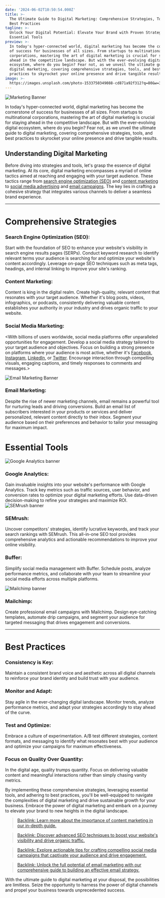 ```yaml
---
date: '2024-06-02T10:50:54.000Z'
title: >-
  The Ultimate Guide to Digital Marketing: Comprehensive Strategies, Tools, and
  Best Practices
tagline: >-
  Unlock Your Digital Potential: Elevate Your Brand with Proven Strategies and
  Essential Tools
preview: >-
  In today's hyper-connected world, digital marketing has become the cornerstone
  of success for businesses of all sizes. From startups to multinational
  corporations, mastering the art of digital marketing is crucial for staying
  ahead in the competitive landscape. But with the ever-evolving digital
  ecosystem, where do you begin? Fear not, as we unveil the ultimate guide to
  digital marketing, covering comprehensive strategies, tools, and best
  practices to skyrocket your online presence and drive tangible results.
image: >-
  https://images.unsplash.com/photo-1533750349088-cd871a92f312?q=80&w=3540&auto=format&fit=crop&ixlib=rb-4.0.3&ixid=M3wxMjA3fDB8MHxwaG90by1wYWdlfHx8fGVufDB8fHx8fA%3D%3D
---
```


![Marketing Banner](https://images.unsplash.com/photo-1611926653458-09294b3142bf?q=80&w=3540&auto=format&fit=crop&ixlib=rb-4.0.3&ixid=M3wxMjA3fDB8MHxwaG90by1wYWdlfHx8fGVufDB8fHx8fA%3D%3D)

In today's hyper-connected world, digital marketing has become the cornerstone of success for businesses of all sizes. From startups to multinational corporations, mastering the art of digital marketing is crucial for staying ahead in the competitive landscape. But with the ever-evolving digital ecosystem, where do you begin? Fear not, as we unveil the ultimate guide to digital marketing, covering comprehensive strategies, tools, and best practices to skyrocket your online presence and drive tangible results.

## Understanding Digital Marketing
Before diving into strategies and tools, let's grasp the essence of digital marketing. At its core, digital marketing encompasses a myriad of online tactics aimed at reaching and engaging with your target audience. These tactics range from [search engine optimization (SEO)](https://www.example.com/seo) and [content marketing](https://www.example.com/content-marketing) to [social media advertising](https://www.example.com/social-media-marketing) and [email campaigns](https://www.example.com/email-marketing). The key lies in crafting a cohesive strategy that integrates various channels to deliver a seamless brand experience.
___
# Comprehensive Strategies
### Search Engine Optimization (SEO): 
Start with the foundation of SEO to enhance your website's visibility in search engine results pages (SERPs). Conduct keyword research to identify relevant terms your audience is searching for and optimize your website's content accordingly. Leverage on-page SEO techniques such as meta tags, headings, and internal linking to improve your site's ranking.

### Content Marketing: 
Content is king in the digital realm. Create high-quality, relevant content that resonates with your target audience. Whether it's blog posts, videos, infographics, or podcasts, consistently delivering valuable content establishes your authority in your industry and drives organic traffic to your website.

### Social Media Marketing:
 <With billions of users worldwide, social media platforms offer unparalleled opportunities for engagement. Develop a social media strategy tailored to your target audience and objectives. Focus on building a strong presence on platforms where your audience is most active, whether it's [Facebook](https://www.facebook.com), [Instagram](https://www.instagram.com), [LinkedIn](https://www.linkedin.com), or [Twitter](https://www.twitter.com). Encourage interaction through compelling visuals, engaging captions, and timely responses to comments and messages.>

![Email Marketing Banner](https://d11xrvp9l4ngvc.cloudfront.net/images/blogs/email-marketing-1.jpg)

### Email Marketing: 
Despite the rise of newer marketing channels, email remains a powerful tool for nurturing leads and driving conversions. Build an email list of subscribers interested in your products or services and deliver personalized, relevant content directly to their inbox. Segment your audience based on their preferences and behavior to tailor your messaging for maximum impact.

# Essential Tools
![Google Analytics banner](https://milkandtweed.com/wp-content/uploads/2020/07/google-analytics-blog-1400x618.png)
### Google Analytics: 
Gain invaluable insights into your website's performance with Google Analytics. Track key metrics such as traffic sources, user behavior, and conversion rates to optimize your digital marketing efforts. Use data-driven decision-making to refine your strategies and maximize ROI.
![SEMrush banner](https://www.rockstarmarketing.co.uk/wp-content/uploads/What-is-SEMrush-Cover.png)
### SEMrush: 
Uncover competitors' strategies, identify lucrative keywords, and track your search rankings with SEMrush. This all-in-one SEO tool provides comprehensive analytics and actionable recommendations to improve your online visibility.

### Buffer: 
Simplify social media management with Buffer. Schedule posts, analyze performance metrics, and collaborate with your team to streamline your social media efforts across multiple platforms.

![Mailchimp banner](https://images.ctfassets.net/3g7s03pwyjhz/6y79u2E6qAhsGlXIDYnLO6/40f4e8c4901c19025c5f7ba01eb5b602/mailchimp-banner2.png?fm=webp&w=2048&q=75)
### Mailchimp: 
Create professional email campaigns with Mailchimp. Design eye-catching templates, automate drip campaigns, and segment your audience for targeted messaging that drives engagement and conversions.
___
# Best Practices
### Consistency is Key: 
Maintain a consistent brand voice and aesthetic across all digital channels to reinforce your brand identity and build trust with your audience.

### Monitor and Adapt: 
Stay agile in the ever-changing digital landscape. Monitor trends, analyze performance metrics, and adapt your strategies accordingly to stay ahead of the curve.

### Test and Optimize: 
Embrace a culture of experimentation. A/B test different strategies, content formats, and messaging to identify what resonates best with your audience and optimize your campaigns for maximum effectiveness.

### Focus on Quality Over Quantity: 
In the digital age, quality trumps quantity. Focus on delivering valuable content and meaningful interactions rather than simply chasing vanity metrics.

By implementing these comprehensive strategies, leveraging essential tools, and adhering to best practices, you'll be well-equipped to navigate the complexities of digital marketing and drive sustainable growth for your business. Embrace the power of digital marketing and embark on a journey to elevate your brand to new heights in the digital landscape.

>[Backlink: Learn more about the importance of content marketing in our in-depth guide.](https://www.example.com/content-marketing-guide)

>[Backlink: Discover advanced SEO techniques to boost your website's visibility and drive organic traffic.](https://www.example.com/advanced-seo-guide)

>[Backlink: Explore actionable tips for crafting compelling social media campaigns that captivate your audience and drive engagement.](https://www.example.com/social-media-guide)

>[Backlink: Unlock the full potential of email marketing with our comprehensive guide to building an effective email strategy.](https://www.example.com/email-marketing-guide)

With the ultimate guide to digital marketing at your disposal, the possibilities are limitless. Seize the opportunity to harness the power of digital channels and propel your business towards unprecedented success.
